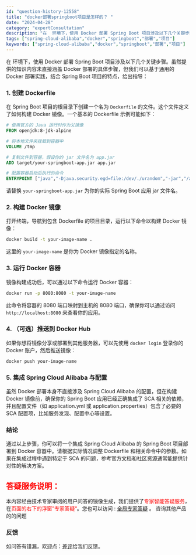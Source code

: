 ```yaml
---
id: "question-history-12558"
title: "docker部署springboot项目是怎样的？ "
date: "2024-04-28"
category: "expertConsultation"
description: "在  环境下，使用 Docker 部署 Spring Boot 项目涉及以下几个关键步骤。虽然提供的知识内容未直接涵盖 Docker 部署的具体步骤，但我们可以基于通用的 Docker 部署实践，结合 Spring Boot 项目的特点，给出指导：#"
tags: ["spring-cloud-alibaba","docker","springboot","部署","项目"]
keywords: ["spring-cloud-alibaba","docker","springboot","部署","项目"]
---
```


在  环境下，使用 Docker 部署 Spring Boot 项目涉及以下几个关键步骤。虽然提供的知识内容未直接涵盖 Docker 部署的具体步骤，但我们可以基于通用的 Docker 部署实践，结合 Spring Boot 项目的特点，给出指导：

### 1. 创建 Dockerfile

在 Spring Boot 项目的根目录下创建一个名为 `Dockerfile` 的文件。这个文件定义了如何构建 Docker 镜像。一个基本的 Dockerfile 示例可能如下：

```Dockerfile
# 使用官方的 Java 运行时作为父镜像
FROM openjdk:8-jdk-alpine

# 将本地文件夹挂载到容器中
VOLUME /tmp

# 复制文件到容器，假设你的 jar 文件名为 app.jar
ADD target/your-springboot-app.jar app.jar

# 配置容器启动后执行的命令
ENTRYPOINT ["java","-Djava.security.egd=file:/dev/./urandom","-jar","/app.jar"]
```

请替换 `your-springboot-app.jar` 为你的实际 Spring Boot 应用 jar 文件名。

### 2. 构建 Docker 镜像

打开终端，导航到包含 Dockerfile 的项目目录，运行以下命令以构建 Docker 镜像：

```bash
docker build -t your-image-name .
```

这里的 `your-image-name` 是你为 Docker 镜像指定的名称。

### 3. 运行 Docker 容器

镜像构建成功后，可以通过以下命令运行 Docker 容器：

```bash
docker run -p 8080:8080 -t your-image-name
```

此命令将容器的 8080 端口映射到主机的 8080 端口，确保你可以通过访问 `http://localhost:8080` 来查看你的应用。

### 4. （可选）推送到 Docker Hub

如果你想将镜像分享或部署到其他服务器，可以先使用 `docker login` 登录你的 Docker 账户，然后推送镜像：

```bash
docker push your-image-name
```

### 5. 集成 Spring Cloud Alibaba 与配置

虽然 Docker 部署本身不直接涉及 Spring Cloud Alibaba 的配置，但在构建 Docker 镜像前，确保你的 Spring Boot 应用已经正确集成了 SCA 相关的依赖，并且配置文件（如 application.yml 或 application.properties）包含了必要的 SCA 配置项，比如服务发现、配置中心等设置。

### 结论

通过以上步骤，你可以将一个集成 Spring Cloud Alibaba 的 Spring Boot 项目部署到 Docker 容器中。请根据实际情况调整 Dockerfile 和相关命令中的参数。如果在集成过程中遇到特定于 SCA 的问题，参考官方文档和社区资源通常能提供针对性的解决方案。
## <font color="#FF0000">答疑服务说明：</font> 

本内容经由技术专家审阅的用户问答的镜像生成，我们提供了<font color="#FF0000">专家智能答疑服务</font>，在<font color="#FF0000">页面的右下的浮窗”专家答疑“</font>。您也可以访问 : [全局专家答疑](https://opensource.alibaba.com/chatBot) 。 咨询其他产品的的问题

### 反馈
如问答有错漏，欢迎点：[差评](https://ai.nacos.io/user/feedbackByEnhancerGradePOJOID?enhancerGradePOJOId=12651)给我们反馈。
